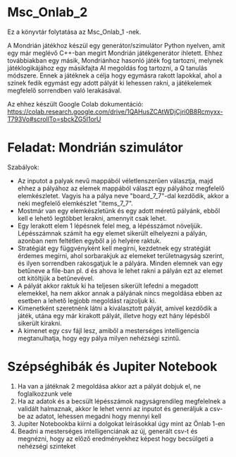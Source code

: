 # Msc_Onlab_2
Ez a könyvtár folytatása az Msc_Onlab_1 -nek. 

A Mondrián játékhoz készül egy generátor/szimulátor Python nyelven, amit egy már meglévő C++-ban megírt Mondrián játékgenerátor ihletett. 
Ehhez továbbiakban egy másik, Mondriánhoz hasonló játék fog tartozni, melynek játéklogikájához egy másikfajta AI megoldás fog tartozni, a Q tanulás módszere. 
Ennek a játéknek a célja hogy egymásra rakott lapokkal, ahol a színek fedik egymást egy adott pályát ki lehessen rakni, a játékelemek megfelelő sorrendben való lerakásával.

Az ehhez készült Google Colab dokumentáció: https://colab.research.google.com/drive/1QAHusZCAtWDjCjri0B8Rcmyxx-T793Vo#scrollTo=sbckZG5I1orU

# Feladat: Mondrián szimulátor

Szabályok:
 - Az inputot a palyak nevű mappából véletlenszerűen választja, majd ehhez a pályához az elemek mappából választ egy pályához megfelelő elemkészletet. Vagyis ha a pálya neve "board_7_7"-dal kezdődik, akkor a neki megfelelő elemkészlet "items_7_7".
 - Mostmár van egy elemkészletünk és egy adott méretű pályánk, ebből kell e lehető legtöbbet lerakni, amennyit csak lehet.
 - Egy lerakott elem 1 lépésnek felel meg, a lépésszámot növeljük. Lépésszámnak számít ha egy elemet sikerült elhelyezni a pályán, azonban nem feltétlen egyből a jó helyére raktuk.
 - Stratégiát egy függvényként kell megírni, kezdetnek egy stratégiát érdemes megírni, ahol sorbarakjuk az elemeket területnagyság szerint, és ilyen sorrendben rakosgatjuk le a pályára. Minden elemnek van egy betűneve a file-ban pl. d és ahova le lehet rakni a pályán ezt az elemet ott kitöltjük a betűnevével.
 - A pályát akkor raktuk ki ha teljesen sikerült lefedni a megadott elemekkel, ha nem akkor annak a pályának nincs megoldása ebben az esetben a lehető legjobb megoldást rajzoljuk ki.
 - Kimenetként szeretnénk látni a kiválasztott pályát, amivel kezdődik a játék, utána egy már kirakott pályát, illetve hogy ezt hány lépésből sikerült kirakni.
 - A kimenet egy csv fájl lesz, amiből a mesterséges intelligencia megtanulhatja, hogy egy pálya milyen nehézségi szintű.


# Szépséghibák és Jupiter Notebook

1. Ha van a játéknak 2 megoldása akkor azt a pályát dobjuk el, ne foglalkozzunk vele
2. Ha az adatok és a becsült lépésszámok nagyságrendileg megfelelnek a validált halmaznak, akkor le lehet venni az inputot és generáljuk a csv-be az adatot, lehessen megadni hogy mennyi kell
3. Jupiter Notebookba kiírni a dolgokat leírásokkal úgy mint az Önlab 1-en
4. Beadni a mesterséges intelligenciának az új, generált csv-t és megnézni, hogy az előző eredményekhez képest hogy becsülgeti a nehézségi szinteket
